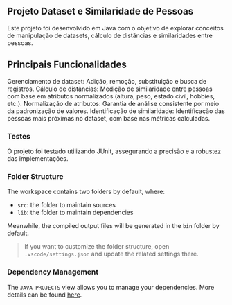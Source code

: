 ## Projeto Dataset e Similaridade de Pessoas
Este projeto foi desenvolvido em Java com o objetivo de explorar conceitos de manipulação de datasets, cálculo de distâncias e similaridades entre pessoas.

## Principais Funcionalidades
Gerenciamento de dataset: Adição, remoção, substituição e busca de registros.
Cálculo de distâncias: Medição de similaridade entre pessoas com base em atributos normalizados (altura, peso, estado civil, hobbies, etc.).
Normalização de atributos: Garantia de análise consistente por meio da padronização de valores.
Identificação de similaridade: Identificação das pessoas mais próximas no dataset, com base nas métricas calculadas.

### Testes
O projeto foi testado utilizando JUnit, assegurando a precisão e a robustez das implementações.

### Folder Structure

The workspace contains two folders by default, where:

- `src`: the folder to maintain sources
- `lib`: the folder to maintain dependencies

Meanwhile, the compiled output files will be generated in the `bin` folder by default.

> If you want to customize the folder structure, open `.vscode/settings.json` and update the related settings there.

### Dependency Management

The `JAVA PROJECTS` view allows you to manage your dependencies. More details can be found [here](https://github.com/microsoft/vscode-java-dependency#manage-dependencies).
